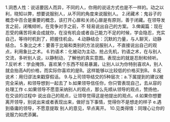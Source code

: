 1.洞悉人性：说话要因人而异，不同的人，你用的说话方式也是不一样的。动之以利，晓知以弊，想要说服别人，从不同的角度来说服别人。
2.闭藏术：鬼谷子的概念中百合是重要的概念，该打开心扉和关闭心扉是有原则，善于闭藏。在领导发言之前，闭嘴倾听。在竞争对手之前，不
  轻易说出自己的方案。
3.俾阖篇：现在忍受的痛苦将来会成就你，在没有机会或者自己能力不足的时候，学会隐忍，充实自己，等待时机到了，把握住机会。
4.动静结合：沉默的力量，与人聊天，动静结合。
5.象比之术：要善于比喻和类别的方法说服别人，不直接说出自己的观点，利用象比之术。
6.钓语术：化被动为主动，抢占先机，钓语之术，在与别人交流，多听别人说，以静制动，了解他的真实意图。表现出的就是忍耐和倾听。
7.反听术：学会掩饰，喜欢某个东西不轻易暴漏，让别人以为你特别喜欢A，别人就会抬高A的价格，而实际你喜欢的是B。这样能够以比较低的价格买到B。
8.反说术：用归谬法来戳穿假话。
9.与上司领导结交的5种层次：a.下属提到的建议被完全采纳，和领导想到一起去了 b.如果领导信任你，你只管表现自己，去从容的处理工作  c.如果领导不愿意采纳别人的观点，那么先顺从领导的观点，赞扬他，在交谈的过程中
说出自己的观点，让领导觉得这是他提出的观点。d.如果你想要离开领导，别说出来或者表现出来，做好当下事情，觉得你不是想走的样子 e.遇到昏庸的领导，不愿意提取
别人的意见，早点离开。
10.见类得情：同理心让你的说服力如虎添翼。